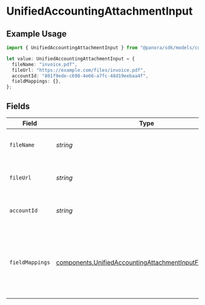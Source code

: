 # UnifiedAccountingAttachmentInput

## Example Usage

```typescript
import { UnifiedAccountingAttachmentInput } from "@panora/sdk/models/components";

let value: UnifiedAccountingAttachmentInput = {
  fileName: "invoice.pdf",
  fileUrl: "https://example.com/files/invoice.pdf",
  accountId: "801f9ede-c698-4e66-a7fc-48d19eebaa4f",
  fieldMappings: {},
};
```

## Fields

| Field                                                                                                                                | Type                                                                                                                                 | Required                                                                                                                             | Description                                                                                                                          | Example                                                                                                                              |
| ------------------------------------------------------------------------------------------------------------------------------------ | ------------------------------------------------------------------------------------------------------------------------------------ | ------------------------------------------------------------------------------------------------------------------------------------ | ------------------------------------------------------------------------------------------------------------------------------------ | ------------------------------------------------------------------------------------------------------------------------------------ |
| `fileName`                                                                                                                           | *string*                                                                                                                             | :heavy_minus_sign:                                                                                                                   | The name of the attached file                                                                                                        | invoice.pdf                                                                                                                          |
| `fileUrl`                                                                                                                            | *string*                                                                                                                             | :heavy_minus_sign:                                                                                                                   | The URL where the file can be accessed                                                                                               | https://example.com/files/invoice.pdf                                                                                                |
| `accountId`                                                                                                                          | *string*                                                                                                                             | :heavy_minus_sign:                                                                                                                   | The UUID of the associated account                                                                                                   | 801f9ede-c698-4e66-a7fc-48d19eebaa4f                                                                                                 |
| `fieldMappings`                                                                                                                      | [components.UnifiedAccountingAttachmentInputFieldMappings](../../models/components/unifiedaccountingattachmentinputfieldmappings.md) | :heavy_minus_sign:                                                                                                                   | The custom field mappings of the object between the remote 3rd party & Panora                                                        | {<br/>"custom_field_1": "value1",<br/>"custom_field_2": "value2"<br/>}                                                               |